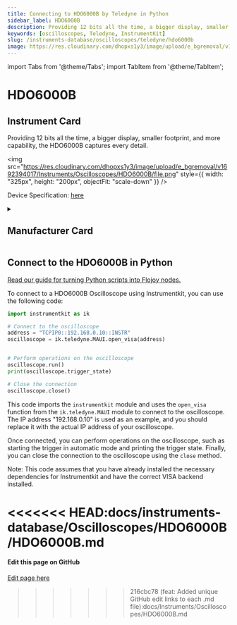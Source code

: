 ```yaml
---
title: Connecting to HDO6000B by Teledyne in Python
sidebar_label: HDO6000B
description: Providing 12 bits all the time, a bigger display, smaller footprint, and more capability, the HDO6000B captures every detail.
keywords: [oscilloscopes, Teledyne, InstrumentKit]
slug: /instruments-database/oscilloscopes/teledyne/hdo6000b
image: https://res.cloudinary.com/dhopxs1y3/image/upload/e_bgremoval/v1692394017/Instruments/Oscilloscopes/HDO6000B/file.png
---
```


import Tabs from '@theme/Tabs';
import TabItem from '@theme/TabItem';

# HDO6000B

## Instrument Card

<div className="flex">

<div>

Providing 12 bits all the time, a bigger display, smaller footprint, and more capability, the HDO6000B captures every detail.

</div>

<img src="https://res.cloudinary.com/dhopxs1y3/image/upload/e_bgremoval/v1692394017/Instruments/Oscilloscopes/HDO6000B/file.png" style={{ width: "325px", height: "200px", objectFit: "scale-down" }} />

</div>

<div className="flex text-center">

<p>Device Specification: <a target="\_blank" href="https://cdn.teledynelecroy.com/files/pdf/hdo6000b-datasheet.pdf">here</a></p>

</div>

<details style={{ marginTop: "15px"}}>
<summary><h2>Manufacturer Card</h2></summary>

<img src="https://res.cloudinary.com/dhopxs1y3/image/upload/v1692812958/Instruments/Vendor%20Logos/Teledyne_technologies.png" style={{ width: "100%", height: "170px",objectFit: "scale-down" }} />

Teledyne LeCroy is an American manufacturer of oscilloscopes, protocol analyzers and other test equipment. LeCroy is now a subsidiary of Teledyne Technologies.

<ul>
  <li>Headquarters: USA</li>
  <li>Yearly Revenue (millions, USD): 5458.6</li>
  <li>Vendor Website: <a href="https://www.teledynelecroy.com/">here</a></li>
</ul>
</details>

## Connect to the HDO6000B in Python

[Read our guide for turning Python scripts into Flojoy nodes.](https://docs.flojoy.ai/custom-nodes/creating-custom-node/)
<Tabs>
<TabItem value="InstrumentKit" label="InstrumentKit">

To connect to a HDO6000B Oscilloscope using Instrumentkit, you can use the following code:

```python
import instrumentkit as ik

# Connect to the oscilloscope
address = "TCPIP0::192.168.0.10::INSTR"
oscilloscope = ik.teledyne.MAUI.open_visa(address)


# Perform operations on the oscilloscope
oscilloscope.run()
print(oscilloscope.trigger_state)

# Close the connection
oscilloscope.close()
```

This code imports the `instrumentkit` module and uses the `open_visa` function from the `ik.teledyne.MAUI` module to connect to the oscilloscope. The IP address "192.168.0.10" is used as an example, and you should replace it with the actual IP address of your oscilloscope.

Once connected, you can perform operations on the oscilloscope, such as starting the trigger in automatic mode and printing the trigger state. Finally, you can close the connection to the oscilloscope using the `close` method.

Note: This code assumes that you have already installed the necessary dependencies for Instrumentkit and have the correct VISA backend installed.

<<<<<<< HEAD:docs/instruments-database/Oscilloscopes/HDO6000B/HDO6000B.md
</TabItem>
</Tabs>
=======
<SectionBreak />

[//]: # (Edit page on GitHub)

#### Edit this page on GitHub

[Edit page here](https://github.com/flojoy-ai/docs/blob/main/docs/instruments-database/Oscilloscopes/HDO6000B/HDO6000B.md)
>>>>>>> 216cbc78 (feat: Added unique GitHub edit links to each .md file):docs/Instruments/Oscilloscopes/HDO6000B.md
